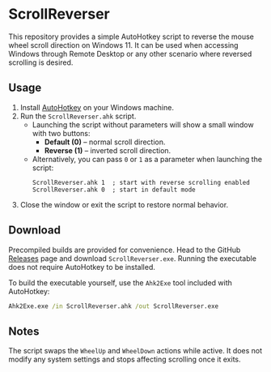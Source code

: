 # ScrollReverser

This repository provides a simple AutoHotkey script to reverse the mouse wheel scroll direction on Windows 11. It can be used when accessing Windows through Remote Desktop or any other scenario where reversed scrolling is desired.

## Usage

1. Install [AutoHotkey](https://www.autohotkey.com/) on your Windows machine.
2. Run the `ScrollReverser.ahk` script.
   - Launching the script without parameters will show a small window with two buttons:
     - **Default (0)** &ndash; normal scroll direction.
     - **Reverse (1)** &ndash; inverted scroll direction.
   - Alternatively, you can pass `0` or `1` as a parameter when launching the script:
     ```
     ScrollReverser.ahk 1  ; start with reverse scrolling enabled
     ScrollReverser.ahk 0  ; start in default mode
     ```
3. Close the window or exit the script to restore normal behavior.

## Download

Precompiled builds are provided for convenience. Head to the GitHub
[Releases](https://github.com/soringroo/ScrollReverser/releases) page and
download `ScrollReverser.exe`. Running the executable does not require
AutoHotkey to be installed.

To build the executable yourself, use the `Ahk2Exe` tool included with
AutoHotkey:

```cmd
Ahk2Exe.exe /in ScrollReverser.ahk /out ScrollReverser.exe
```

## Notes

The script swaps the `WheelUp` and `WheelDown` actions while active. It does not modify any system settings and stops affecting scrolling once it exits.
